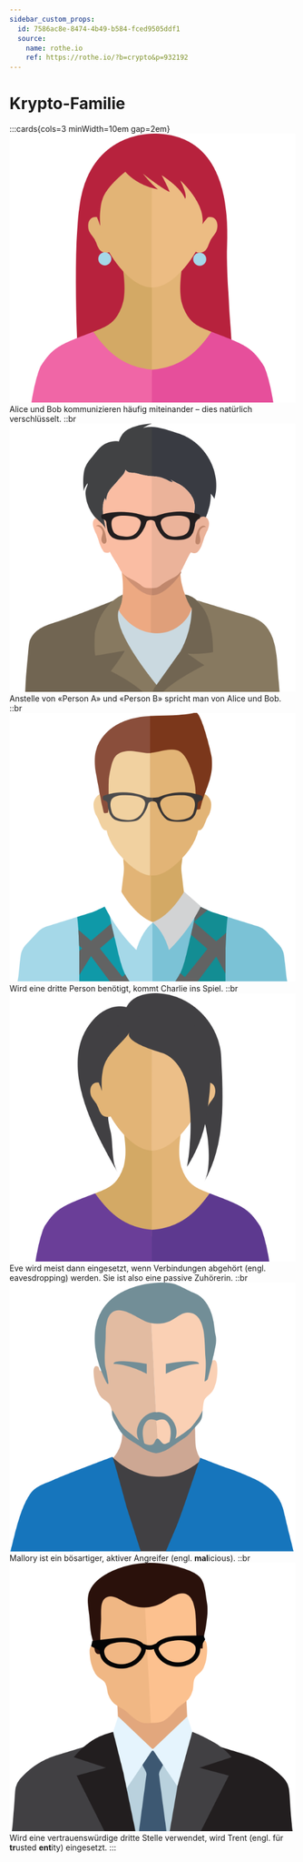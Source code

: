 ```yaml
---
sidebar_custom_props:
  id: 7586ac8e-8474-4b49-b584-fced9505ddf1
  source:
    name: rothe.io
    ref: https://rothe.io/?b=crypto&p=932192
---
```


# Krypto-Familie

:::cards{cols=3 minWidth=10em gap=2em}
![Alice](images/info-family/alice.svg)
Alice und Bob kommunizieren häufig miteinander – dies natürlich verschlüsselt.
::br
![Bob](images/info-family/bob.svg)
Anstelle von «Person A» und «Person B» spricht man von Alice und Bob.
::br
![Charlie](images/info-family/charlie.svg)
Wird eine dritte Person benötigt, kommt Charlie ins Spiel.
::br
![Eve](images/info-family/eve.svg)
Eve wird meist dann eingesetzt, wenn Verbindungen abgehört (engl. eavesdropping) werden. Sie ist also eine passive Zuhörerin.
::br
![Mallory](images/info-family/mallory.svg)
Mallory ist ein bösartiger, aktiver Angreifer (engl. **mal**icious).
::br
![Trent](images/info-family/trent.svg)
Wird eine vertrauenswürdige dritte Stelle verwendet, wird Trent (engl. für **tr**usted **ent**ity) eingesetzt.
:::